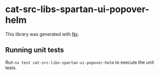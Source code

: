 # cat-src-libs-spartan-ui-popover-helm

This library was generated with [Nx](https://nx.dev).


## Running unit tests

Run `nx test cat-src-libs-spartan-ui-popover-helm` to execute the unit tests.

